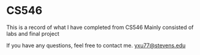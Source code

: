 # CS546
This is a record of what I have completed from CS546
Mainly consisted of labs and final project

If you have any questions, feel free to contact me.
yxu77@stevens.edu
